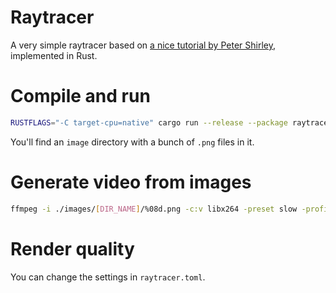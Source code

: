 # Raytracer

A very simple raytracer based on [a nice tutorial by Peter Shirley](https://raytracing.github.io/books/RayTracingInOneWeekend.html), implemented in Rust.

# Compile and run

```bash
RUSTFLAGS="-C target-cpu=native" cargo run --release --package raytracer --bin main
```

You'll find an `image` directory with a bunch of `.png` files in it.

# Generate video from images

```bash
ffmpeg -i ./images/[DIR_NAME]/%08d.png -c:v libx264 -preset slow -profile:v high -crf 18 -coder 1 -pix_fmt yuv420p -movflags +faststart -g 60 -bf 2 ./images/video.mp4
```

# Render quality

You can change the settings in  `raytracer.toml`.
